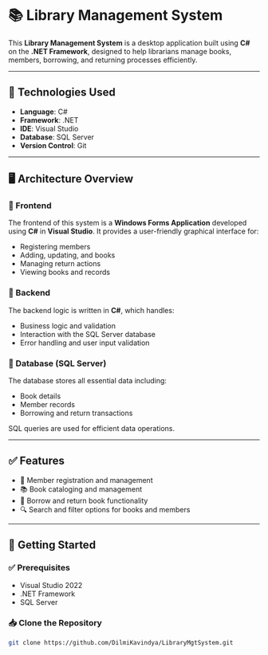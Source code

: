 # 📚 Library Management System

This **Library Management System** is a desktop application built using **C#** on the **.NET Framework**, designed to help librarians manage books, members, borrowing, and returning processes efficiently.

---

## 🔧 Technologies Used

- **Language**: C#
- **Framework**: .NET
- **IDE**: Visual Studio
- **Database**: SQL Server 
- **Version Control**: Git 

---

## 🖥️ Architecture Overview

### 🔸 Frontend
The frontend of this system is a **Windows Forms Application** developed using **C#** in **Visual Studio**. It provides a user-friendly graphical interface for:
- Registering members
- Adding, updating, and books
- Managing return actions
- Viewing books and records

### 🔸 Backend
The backend logic is written in **C#**, which handles:
- Business logic and validation
- Interaction with the SQL Server database
- Error handling and user input validation

### 🔸 Database (SQL Server)
The database stores all essential data including:
- Book details
- Member records
- Borrowing and return transactions

SQL queries are used for efficient data operations.

---

## ✅ Features

- 📘 Member registration and management  
- 📚 Book cataloging and management  
- 🔄 Borrow and return book functionality   
- 🔍 Search and filter options for books and members  

---

## 🚀 Getting Started

### ✅ Prerequisites

- Visual Studio 2022 
- .NET Framework
- SQL Server

### 📥 Clone the Repository

```bash
git clone https://github.com/DilmiKavindya/LibraryMgtSystem.git
